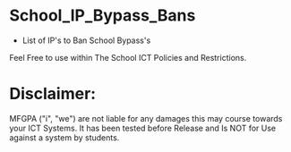 # School_IP_Bypass_Bans
* List of IP's to Ban School Bypass's


Feel Free to use within The School ICT Policies and Restrictions.

# Disclaimer:
MFGPA ("i", "we") are not liable for any damages this may course towards your ICT Systems. It has been tested before Release and Is NOT for Use against a system by students.


